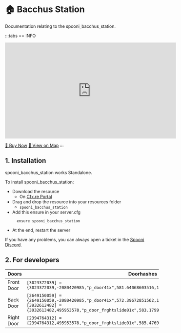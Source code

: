# 🏠 Bacchus Station
Documentation relating to the spooni_bacchus_station.

:::tabs
== INFO
<iframe width="560" height="315" src="https://www.youtube.com/embed/vEv_MzuSU4M?si=rCW-m_h7b9zDtXuM" frameborder="0" allow="accelerometer; autoplay; clipboard-write; encrypted-media; gyroscope; picture-in-picture; web-share" allowfullscreen></iframe>

<a href="https://spooni-mapping.tebex.io/package/6119466" class="button-buy">🛒 Buy Now</a>
<a href="https://spooni.de/rdr2/?m=house71" class="button-map">📍 View on Map</a>
:::

## 1. Installation
spooni_bacchus_station works Standalone.  

To install spooni_bacchus_station:
- Download the resource
  - On [Cfx.re Portal](https://portal.cfx.re/)
- Drag and drop the resource into your resources folder
  - `spooni_bacchus_station`
- Add this ensure in your server.cfg
  ```
    ensure spooni_bacchus_station
  ```
- At the end, restart the server

If you have any problems, you can always open a ticket in the [Spooni Discord](https://discord.gg/spooni).

## 2. For developers
| Doors                     | Doorhashes
|---------------------------|----------------------------------------------------------------------------------|
| Front Door                | `[3023372039] = {3023372039,-2080420985,"p_door41x",581.64068603516,1671.8889160156,186.94519042969}`
| Back Door                 | `[2649150059] = {2649150059,-2080420985,"p_door41x",572.39672851562,1680.4866943359,186.96154785156}` <br> `[3932613482] = {3932613482,495953578,"p_door_frghtslide01x",583.17999267578,1680.1400146484,186.98399353027}`
| Right Door                | `[2394764312] = {2394764312,495953578,"p_door_frghtslide01x",585.47698974609,1672.79296875,186.87399291992}`
